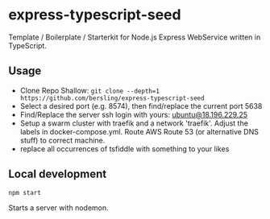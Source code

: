 # express-typescript-seed

Template / Boilerplate / Starterkit for Node.js Express WebService written in TypeScript.

## Usage

- Clone Repo Shallow: `git clone --depth=1 https://github.com/bersling/express-typescript-seed`
- Select a desired port (e.g. 8574), then find/replace the current port 5638
- Find/Replace the server ssh login with yours: ubuntu@18.196.229.25
- Setup a swarm cluster with traefik and a network 'traefik'. Adjust the labels in docker-compose.yml. Route AWS Route 53 (or alternative DNS stuff) to correct machine.
- replace all occurrences of tsfiddle with something to your likes

## Local development

```
npm start
```

Starts a server with nodemon.
